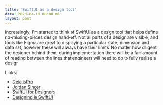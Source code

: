```yaml
---
title: 'SwiftUI as a design tool'
date: 2023-04-10 00:00:00
layout: post
---
```


Increasingly, I'm started to think of SwiftUI as a design tool that helps define no-missing-pieces design hand-off. Not all parts of a design are visible, and tools like Figma are great to displaying a particular state, dimension and data set, however these will always have their limits. No matter how diligent the designer behind them, during implementation there will be a fair amount of reading between the lines that engineers will need to do to fully realise a design.

Links:
* [DetailsPro](https://detailspro.app)
* [Jordan Singer](https://ibuildmyideas.com)
* [SwiftUI for Designers](https://swiftui.design)
* [Designing in SwiftUI](https://philipcdavis.com/writing/designing-in-swiftui?ref=heydesigner)


